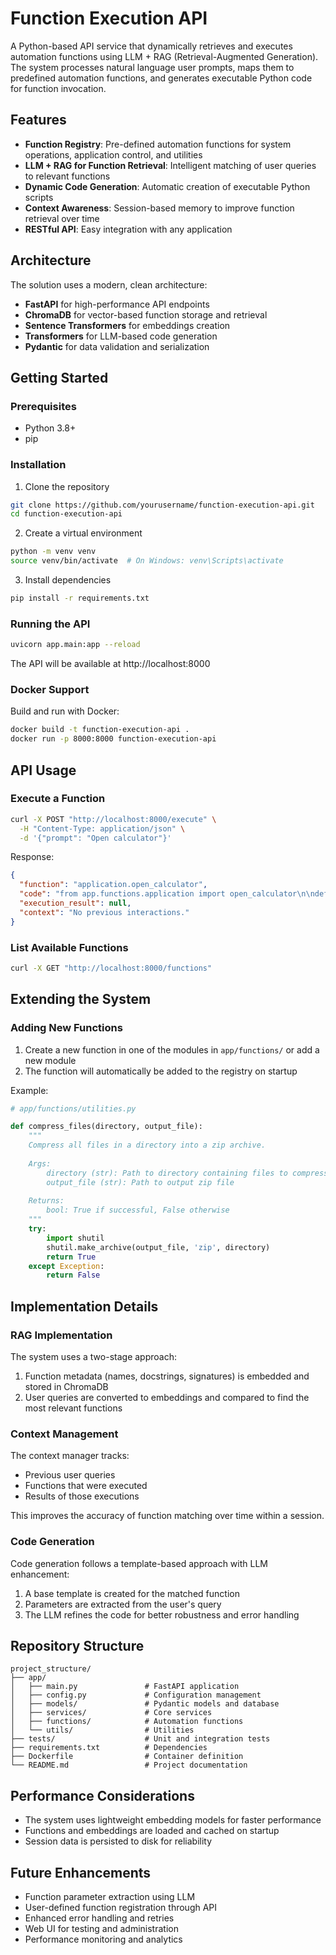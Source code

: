 # Function Execution API

A Python-based API service that dynamically retrieves and executes automation functions using LLM + RAG (Retrieval-Augmented Generation). The system processes natural language user prompts, maps them to predefined automation functions, and generates executable Python code for function invocation.

## Features

- **Function Registry**: Pre-defined automation functions for system operations, application control, and utilities
- **LLM + RAG for Function Retrieval**: Intelligent matching of user queries to relevant functions
- **Dynamic Code Generation**: Automatic creation of executable Python scripts
- **Context Awareness**: Session-based memory to improve function retrieval over time
- **RESTful API**: Easy integration with any application

## Architecture

The solution uses a modern, clean architecture:

- **FastAPI** for high-performance API endpoints
- **ChromaDB** for vector-based function storage and retrieval
- **Sentence Transformers** for embeddings creation
- **Transformers** for LLM-based code generation
- **Pydantic** for data validation and serialization

## Getting Started

### Prerequisites

- Python 3.8+
- pip

### Installation

1. Clone the repository
```bash
git clone https://github.com/yourusername/function-execution-api.git
cd function-execution-api
```

2. Create a virtual environment
```bash
python -m venv venv
source venv/bin/activate  # On Windows: venv\Scripts\activate
```

3. Install dependencies
```bash
pip install -r requirements.txt
```

### Running the API

```bash
uvicorn app.main:app --reload
```

The API will be available at http://localhost:8000

### Docker Support

Build and run with Docker:

```bash
docker build -t function-execution-api .
docker run -p 8000:8000 function-execution-api
```

## API Usage

### Execute a Function

```bash
curl -X POST "http://localhost:8000/execute" \
  -H "Content-Type: application/json" \
  -d '{"prompt": "Open calculator"}'
```

Response:
```json
{
  "function": "application.open_calculator",
  "code": "from app.functions.application import open_calculator\n\ndef main():\n    try:\n        result = open_calculator()\n        if result is None:\n            print(\"Function executed successfully with no return value.\")\n        elif isinstance(result, bool):\n            status = \"successfully\" if result else \"with issues\"\n            print(f\"Function executed {status}.\")\n        else:\n            print(f\"Result: {result}\")\n    except Exception as e:\n        print(f\"Error executing function: {e}\")\n\nif __name__ == \"__main__\":\n    main()",
  "execution_result": null,
  "context": "No previous interactions."
}
```

### List Available Functions

```bash
curl -X GET "http://localhost:8000/functions"
```

## Extending the System

### Adding New Functions

1. Create a new function in one of the modules in `app/functions/` or add a new module
2. The function will automatically be added to the registry on startup

Example:
```python
# app/functions/utilities.py

def compress_files(directory, output_file):
    """
    Compress all files in a directory into a zip archive.
    
    Args:
        directory (str): Path to directory containing files to compress
        output_file (str): Path to output zip file
        
    Returns:
        bool: True if successful, False otherwise
    """
    try:
        import shutil
        shutil.make_archive(output_file, 'zip', directory)
        return True
    except Exception:
        return False
```

## Implementation Details

### RAG Implementation

The system uses a two-stage approach:
1. Function metadata (names, docstrings, signatures) is embedded and stored in ChromaDB
2. User queries are converted to embeddings and compared to find the most relevant functions

### Context Management

The context manager tracks:
- Previous user queries
- Functions that were executed
- Results of those executions

This improves the accuracy of function matching over time within a session.

### Code Generation

Code generation follows a template-based approach with LLM enhancement:
1. A base template is created for the matched function
2. Parameters are extracted from the user's query
3. The LLM refines the code for better robustness and error handling

## Repository Structure

```
project_structure/
├── app/
│   ├── main.py               # FastAPI application
│   ├── config.py             # Configuration management
│   ├── models/               # Pydantic models and database
│   ├── services/             # Core services
│   ├── functions/            # Automation functions
│   └── utils/                # Utilities
├── tests/                    # Unit and integration tests
├── requirements.txt          # Dependencies
├── Dockerfile                # Container definition
└── README.md                 # Project documentation
```

## Performance Considerations

- The system uses lightweight embedding models for faster performance
- Functions and embeddings are loaded and cached on startup
- Session data is persisted to disk for reliability

## Future Enhancements

- Function parameter extraction using LLM
- User-defined function registration through API
- Enhanced error handling and retries
- Web UI for testing and administration
- Performance monitoring and analytics